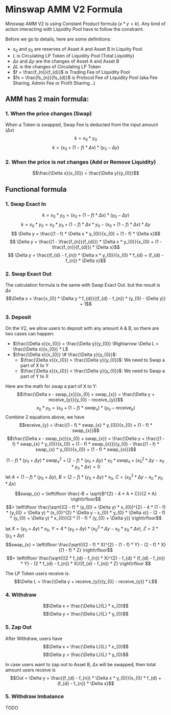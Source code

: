 # Minswap AMM V2 Formula

Minswap AMM V2 is using Constant Product formula ($x * y = k$). Any kind of action interacting with Liquidity Pool have to follow the constraint. 

Before we go to details, here are some definitions:
- $x_{0}$ and $y_{0}$ are reserves of Asset A and Asset B in Liquiity Pool
- $L$ is Circulating LP Token of Liquidity Pool (Total Liquidity)
- $\Delta x$ and $\Delta y$ are the changes of Asset A and Asset B
- $\Delta L$ is the changes of Circulating LP Token
- $f = \frac{f_{n}}{f_{d}}$ is Trading Fee of Liquidity Pool
- $fs = \frac{fs_{n}}{fs_{d}}$ is Protocol Fee of Liquidity Pool (aka Fee Sharing, Admin Fee or Profit Sharing...)

## AMM has 2 main formula:
### 1. When the price changes (Swap)
When a Token is swapped, Swap Fee is deducted from the input amount ($\Delta x$) 
$$ k = x_{0} * y_{0}$$
$$ k = (x_{0} + (1 - f) * \Delta x) * (y_{0} - \Delta y)$$

### 2. When the price is not changes (Add or Remove Liquidity)
$$\frac{\Delta x}{x_{0}} = \frac{\Delta y}{y_{0}}$$

## Functional formula
### 1. Swap Exact In
$$ k = x_{0} * y_{0} = (x_{0} + (1 - f) * \Delta x) * (y_{0} - \Delta y)$$
$$ k = x_{0} * y_{0} = x_{0} * y_{0} + (1 -f) * \Delta x * y_{0} - (x_{0} + (1 -f ) * \Delta x) * \Delta y$$
$$ \Delta y = \frac{(1 - f) * \Delta x * y_{0}}{x_{0} + (1 - f) * \Delta x}$$
$$ \Delta y = \frac{(1 - \frac{f_{n}}{f_{d}}) * \Delta x * y_{0}}{x_{0} + (1 - \frac{f_{n}}{f_{d}}) * \Delta x}$$
$$ \Delta y = \frac{(f_{d} - f_{n}) * \Delta x * y_{0}}{x_{0} * f_{d} + (f_{d} - f_{n}) * \Delta x}$$

### 2. Swap Exact Out
The calculation formula is the same with Swap Exact Out. but the result is $\Delta x$
$$\Delta x = \frac{x_{0} * \Delta y * f_{d}}{(f_{d} - f_{n}) * (y_{0} - \Delta y)} + 1$$

### 3. Deposit
On the V2, we allow users to deposit with any amount A & B, so there are two cases can happen:
- $\frac{\Delta x}{x_{0}} = \frac{\Delta y}{y_{0}} \Rightarrow \Delta L = \frac{\Delta x}{x_{0}} * L$
- $\frac{\Delta x}{x_{0}} \#  \frac{\Delta y}{y_{0}}$:
  - $\frac{\Delta x}{x_{0}} >  \frac{\Delta y}{y_{0}}$: We need to Swap a part of X to Y
  - $\frac{\Delta x}{x_{0}} <  \frac{\Delta y}{y_{0}}$: We need to Swap a part of Y to X

Here are the math for swap a part of X to Y:  
$$\frac{\Delta x - swap_{x}}{x_{0} + swap_{x}} = \frac{\Delta y + receive_{y}}{y_{0} - receive_{y}}$$
$$ x_{0} * y_{0} = (x_{0} + (1 - f) * swap_{x}) * (y_{0} - receive_{b})$$
Combine 2 equations above, we have
$$receive_{y} = \frac{(1 - f) * swap_{x} * y_{0}}{x_{0} + (1 - f) * swap_{x}}$$
$$\frac{\Delta x - swap_{x}}{x_{0} + swap_{x}} = \frac{\Delta y + \frac{(1 - f) * swap_{x} * y_{0}}{x_{0} + (1 - f) * swap_{x}}}{y_{0} - \frac{(1 - f) * swap_{x} * y_{0}}{x_{0} + (1 - f) * swap_{x}}}$$

$$(1 - f) * (y_{0} + \Delta y) * swap_{x}^{2} + (2 - f) * (y_{0} + \Delta y) * x_{0} * swap_{x} + (x_{0}^{2} * \Delta y - x_{0} * y_{0} * \Delta x) = 0$$
let $A = (1 - f) * (y_{0} + \Delta y)$, $B = (2 - f) * (y_{0} + \Delta y) * x_{0}$, $C = (x_{0}^{2} * \Delta y - x_{0} * y_{0} * \Delta x)$

$$swap_{x} = \left\lfloor \frac{-B + \sqrt{B^{2} - 4 * A * C}}{2 * A} \right\rfloor$$
$$= \left\lfloor \frac{\sqrt{((2 - f) * (y_{0} + \Delta y) * x_{0})^{2} - 4 * (1 - f) * (y_{0} + \Delta y) * (x_{0}^{2} * \Delta y - x_{0} * y_{0} * \Delta x)} - (2 - f) * (y_{0} + \Delta y) * x_{0}}{2 * (1 - f) * (y_{0} + \Delta y)} \right\rfloor$$

let $X = (y_{0} + \Delta y) * x_{0}$, $Y = 4 * (y_{0} + \Delta y) * (x_{0}^{2} * \Delta y - x_{0} * y_{0} * \Delta x)$, $Z = 2 * (y_{0} + \Delta y)$
$$swap_{x} = \left\lfloor \frac{\sqrt{((2 - f) * X)^{2} - (1 - f) * Y} - (2 - f) * X}{(1 - f) * Z} \right\rfloor$$
$$= \left\lfloor \frac{\sqrt{((2 * f_{d} - f_{n}) * X)^{2} - f_{d} * (f_{d} - f_{n}) * Y} - (2 * f_{d} - f_{n}) * X}{(f_{d} - f_{n}) * Z} \right\rfloor $$

The LP Token users receive is:
$$\Delta L = \frac{\Delta y + receive_{y}}{y_{0} - receive_{y}} * L$$

### 4. Withdraw
$$\Delta x = \frac{\Delta L}{L} * x_{0}$$
$$\Delta y = \frac{\Delta L}{L} * y_{0}$$

### 5. Zap Out
After Withdraw, users have 
$$\Delta x = \frac{\Delta L}{L} * x_{0}$$
$$\Delta y = \frac{\Delta L}{L} * y_{0}$$

In case users want to zap out to Asset B, $\Delta x$ will be swapped, then total amount users receive is
$$Out = \Delta y + \frac{(f_{d} - f_{n}) * \Delta x * y_{0}}{x_{0} * f_{d} + (f_{d} - f_{n}) * \Delta x}$$

### 5. Withdraw Imbalance
TODO